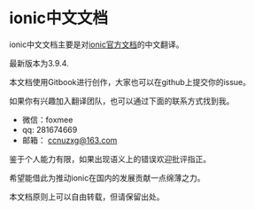 # ionic中文文档

ionic中文文档主要是对[ionic官方文档](https://ionicframework.com/docs/)的中文翻译。

最新版本为3.9.4.



本文档使用Gitbook进行创作，大家也可以在github上提交你的issue。

如果你有兴趣加入翻译团队，也可以通过下面的联系方式找到我。

* 微信：foxmee
* qq:      281674669
* 邮箱： ccnuzxg@163.com



鉴于个人能力有限，如果出现语义上的错误欢迎批评指正。

希望能借此为推动ionic在国内的发展贡献一点绵薄之力。



本文档原则上可以自由转载，但请保留出处。

